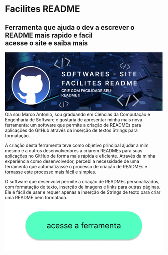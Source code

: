 # Facilites README

## Ferramenta que ajuda o dev a escrever o README mais rapido e facil<br>acesse o site e saiba mais

![img](https://github.com/marco0antonio0/Gerador-README-Flutter/blob/6b36439b052930e4043c249cf8cd167a2faafe99/images-readme/image_readme.png)
<span><br>Ola sou Marco Antonio, sou graduando em Ciências da Computação e Engenharia de Software e gostaria de apresentar minha mais nova ferramenta: um software que permite a criação de READMEs para aplicações do GitHub através da inserção de textos Strings para formatação.

A criação desta ferramenta teve como objetivo principal ajudar a mim mesmo e a outros desenvolvedores a criarem READMEs para suas aplicações no GitHub de forma mais rápida e eficiente. Através da minha experiência como desenvolvedor, percebi a necessidade de uma ferramenta que automatizasse o processo de criação de READMEs e tornasse este processo mais fácil e simples.

O software que desenvolvi permite a criação de READMEs personalizados, com formatação de texto, inserção de imagens e links para outras páginas. Ele é fácil de usar e requer apenas a inserção de Strings de texto para criar uma README bem formatada. <br><span>
![img](https://github.com/marco0antonio0/Gerador-README-Flutter/blob/6b36439b052930e4043c249cf8cd167a2faafe99/images-readme/BTN.png)
